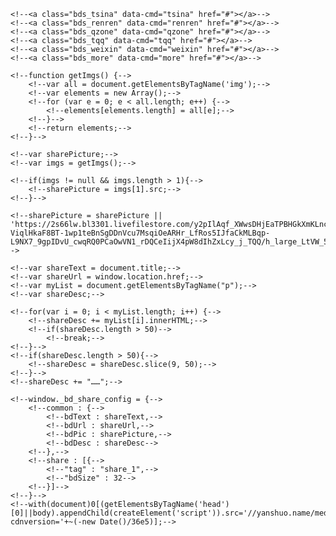 <!--<div class="shareto">-->
<!--<span class="hidden-xs">分享给小伙伴们吧：</span>-->
<!--<div class="bdsharebuttonbox" data-tag="share_1">-->
	<!--<a class="bds_tsina" data-cmd="tsina" href="#"></a>-->
	<!--<a class="bds_renren" data-cmd="renren" href="#"></a>-->
	<!--<a class="bds_qzone" data-cmd="qzone" href="#"></a>-->
	<!--<a class="bds_tqq" data-cmd="tqq" href="#"></a>-->
	<!--<a class="bds_weixin" data-cmd="weixin" href="#"></a>-->
	<!--<a class="bds_more" data-cmd="more" href="#"></a>-->
<!--</div>-->
<!--</div>-->
<!--<script>-->
	<!--function getImgs() {-->
		<!--var all = document.getElementsByTagName('img');-->
		<!--var elements = new Array();-->
		<!--for (var e = 0; e < all.length; e++) {-->
			<!--elements[elements.length] = all[e];-->
		<!--}-->
		<!--return elements;-->
	<!--}-->

	<!--var sharePicture;-->
	<!--var imgs = getImgs();-->

	<!--if(imgs != null && imgs.length > 1){-->
		<!--sharePicture = imgs[1].src;-->
	<!--}-->

	<!--sharePicture = sharePicture || 'https://2s66lw.bl3301.livefilestore.com/y2pIlAqf_XWwsDHjEaTPBHGkXmKLncn3uUoXwx-ViqlHkaF8BT-1wp1teBnSgDDnVcu7MsqiOeARHr_LfRos5IJfaCkMLBqp-L9NX7_9gpIDvU_cwqRQ0PCaOwVN1_rDQCeIijX4pW8dIhZxLcy_j_TQQ/h_large_LtVW_53710001b3612f76.jpg';-->

	<!--var shareText = document.title;-->
	<!--var shareUrl = window.location.href;-->
	<!--var myList = document.getElementsByTagName("p");-->
	<!--var shareDesc;-->

	<!--for(var i = 0; i < myList.length; i++) {-->
		<!--shareDesc += myList[i].innerHTML;-->
		<!--if(shareDesc.length > 50)-->
			<!--break;-->
	<!--}-->
	<!--if(shareDesc.length > 50){-->
		<!--shareDesc = shareDesc.slice(9, 50);-->
	<!--}-->
	<!--shareDesc += "……";-->

	<!--window._bd_share_config = {-->
		<!--common : {-->
			<!--bdText : shareText,-->
			<!--bdUrl : shareUrl,-->
			<!--bdPic : sharePicture,-->
			<!--bdDesc : shareDesc-->
		<!--},-->
		<!--share : [{-->
			<!--"tag" : "share_1",-->
			<!--"bdSize" : 32-->
		<!--}]-->
	<!--}-->
	<!--with(document)0[(getElementsByTagName('head')[0]||body).appendChild(createElement('script')).src='//yanshuo.name/media/js/share.js?cdnversion='+~(-new Date()/36e5)];-->
<!--</script>-->
